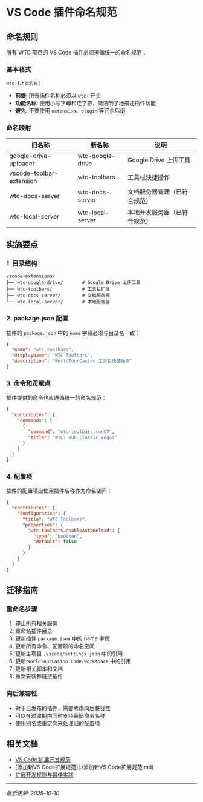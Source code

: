 # VS Code 插件命名规范

## 命名规则

所有 WTC 项目的 VS Code 插件必须遵循统一的命名规范：

### 基本格式
```
wtc-[功能名称]
```

- **前缀**: 所有插件名称必须以 `wtc-` 开头
- **功能名称**: 使用小写字母和连字符，简洁明了地描述插件功能
- **避免**: 不要使用 `extension`、`plugin` 等冗余后缀

### 命名映射

| 旧名称 | 新名称 | 说明 |
|--------|--------|------|
| google-drive-uploader | wtc-google-drive | Google Drive 上传工具 |
| vscode-toolbar-extension | wtc-toolbars | 工具栏快捷操作 |
| wtc-docs-server | wtc-docs-server | 文档服务器管理（已符合规范） |
| wtc-local-server | wtc-local-server | 本地开发服务器（已符合规范） |

## 实施要点

### 1. 目录结构
```
vscode-extensions/
├── wtc-google-drive/       # Google Drive 上传工具
├── wtc-toolbars/           # 工具栏扩展
├── wtc-docs-server/        # 文档服务器
└── wtc-local-server/       # 本地服务器
```

### 2. package.json 配置
插件的 `package.json` 中的 `name` 字段必须与目录名一致：

```json
{
  "name": "wtc-toolbars",
  "displayName": "WTC Toolbars",
  "description": "WorldTourCasino 工具栏快捷操作"
}
```

### 3. 命令和贡献点
插件提供的命令也应遵循统一的命名规范：

```json
{
  "contributes": {
    "commands": [
      {
        "command": "wtc-toolbars.runCV",
        "title": "WTC: Run Classic Vegas"
      }
    ]
  }
}
```

### 4. 配置项
插件的配置项应使用插件名称作为命名空间：

```json
{
  "contributes": {
    "configuration": {
      "title": "WTC Toolbars",
      "properties": {
        "wtc-toolbars.enableAutoReload": {
          "type": "boolean",
          "default": false
        }
      }
    }
  }
}
```

## 迁移指南

### 重命名步骤
1. 停止所有相关服务
2. 重命名插件目录
3. 更新插件 `package.json` 中的 name 字段
4. 更新所有命令、配置项的命名空间
5. 更新主项目 `.vscode/settings.json` 中的引用
6. 更新 `WorldTourCasino.code-workspace` 中的引用
7. 更新相关脚本和文档
8. 重新安装和链接插件

### 向后兼容性
- 对于已发布的插件，需要考虑向后兼容性
- 可以在过渡期内同时支持新旧命令名称
- 使用别名或重定向来处理旧的配置项

## 相关文档
- [VS Code 扩展开发规范](/工程-工具/vscode/vscode环境工具开发规范)
- [添加新VS Code扩展规范](./添加新VS Code扩展规范.md)
- [扩展开发规则与最佳实践](/工程-工具/vscode/扩展开发规则与最佳实践)

---
*最后更新: 2025-10-10*